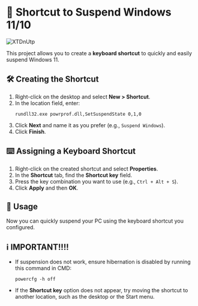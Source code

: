 # 🌙 Shortcut to Suspend Windows 11/10

![XTDnUtp](https://github.com/user-attachments/assets/e006bd34-9176-4613-9cb6-037fd118a47a)


This project allows you to create a **keyboard shortcut** to quickly and easily suspend Windows 11. 

## 🛠 Creating the Shortcut

1. Right-click on the desktop and select **New > Shortcut**.
2. In the location field, enter:
   ```
   rundll32.exe powrprof.dll,SetSuspendState 0,1,0
   ```
3. Click **Next** and name it as you prefer (e.g., `Suspend Windows`).
4. Click **Finish**.

## ⌨️ Assigning a Keyboard Shortcut

1. Right-click on the created shortcut and select **Properties**.
2. In the **Shortcut** tab, find the **Shortcut key** field.
3. Press the key combination you want to use (e.g., `Ctrl + Alt + S`).
4. Click **Apply** and then **OK**.

## 🚀 Usage

Now you can quickly suspend your PC using the keyboard shortcut you configured. 

## ℹ️ IMPORTANT!!!!
- If suspension does not work, ensure hibernation is disabled by running this command in CMD:
  ```
  powercfg -h off
  ```
- If the **Shortcut key** option does not appear, try moving the shortcut to another location, such as the desktop or the Start menu.



